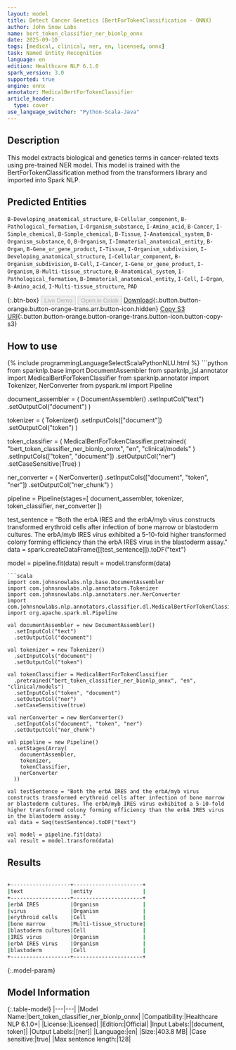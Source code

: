 ```yaml
---
layout: model
title: Detect Cancer Genetics (BertForTokenClassification - ONNX)
author: John Snow Labs
name: bert_token_classifier_ner_bionlp_onnx
date: 2025-09-10
tags: [medical, clinical, ner, en, licensed, onnx]
task: Named Entity Recognition
language: en
edition: Healthcare NLP 6.1.0
spark_version: 3.0
supported: true
engine: onnx
annotator: MedicalBertForTokenClassifier
article_header:
  type: cover
use_language_switcher: "Python-Scala-Java"
---
```


## Description

This model extracts biological and genetics terms in cancer-related texts using pre-trained NER model. This model is trained with the BertForTokenClassification method from the transformers library and imported into Spark NLP.

## Predicted Entities

`B-Developing_anatomical_structure`, `B-Cellular_component`, `B-Pathological_formation`, `I-Organism_substance`, `I-Amino_acid`, `B-Cancer`, `I-Simple_chemical`, `B-Simple_chemical`, `B-Tissue`, `I-Anatomical_system`, `B-Organism_substance`, `O`, `B-Organism`, `I-Immaterial_anatomical_entity`, `B-Organ`, `B-Gene_or_gene_product`, `I-Tissue`, `I-Organism_subdivision`, `I-Developing_anatomical_structure`, `I-Cellular_component`, `B-Organism_subdivision`, `B-Cell`, `I-Cancer`, `I-Gene_or_gene_product`, `I-Organism`, `B-Multi-tissue_structure`, `B-Anatomical_system`, `I-Pathological_formation`, `B-Immaterial_anatomical_entity`, `I-Cell`, `I-Organ`, `B-Amino_acid`, `I-Multi-tissue_structure`, `PAD`

{:.btn-box}
<button class="button button-orange" disabled>Live Demo</button>
<button class="button button-orange" disabled>Open in Colab</button>
[Download](https://s3.amazonaws.com/auxdata.johnsnowlabs.com/clinical/models/bert_token_classifier_ner_bionlp_onnx_en_6.1.0_3.0_1757539787364.zip){:.button.button-orange.button-orange-trans.arr.button-icon.hidden}
[Copy S3 URI](s3://auxdata.johnsnowlabs.com/clinical/models/bert_token_classifier_ner_bionlp_onnx_en_6.1.0_3.0_1757539787364.zip){:.button.button-orange.button-orange-trans.button-icon.button-copy-s3}

## How to use



<div class="tabs-box" markdown="1">
{% include programmingLanguageSelectScalaPythonNLU.html %}
```python
from sparknlp.base import DocumentAssembler
from sparknlp_jsl.annotator import MedicalBertForTokenClassifier
from sparknlp.annotator import Tokenizer, NerConverter
from pyspark.ml import Pipeline

document_assembler = (
    DocumentAssembler()
    .setInputCol("text")
    .setOutputCol("document")
)

tokenizer = (
    Tokenizer()
    .setInputCols(["document"])
    .setOutputCol("token")
)

token_classifier = (
    MedicalBertForTokenClassifier.pretrained(
        "bert_token_classifier_ner_bionlp_onnx",
        "en",
        "clinical/models"
    )
    .setInputCols(["token", "document"])
    .setOutputCol("ner")
    .setCaseSensitive(True)
)

ner_converter = (
    NerConverter()
    .setInputCols(["document", "token", "ner"])
    .setOutputCol("ner_chunk")
)

pipeline = Pipeline(stages=[
    document_assembler,
    tokenizer,
    token_classifier,
    ner_converter
])

test_sentence = "Both the erbA IRES and the erbA/myb virus constructs transformed erythroid cells after infection of bone marrow or blastoderm cultures. The erbA/myb IRES virus exhibited a 5-10-fold higher transformed colony forming efficiency than the erbA IRES virus in the blastoderm assay."
data = spark.createDataFrame([[test_sentence]]).toDF("text")

model = pipeline.fit(data)
result = model.transform(data)
```
```scala
import com.johnsnowlabs.nlp.base.DocumentAssembler
import com.johnsnowlabs.nlp.annotators.Tokenizer
import com.johnsnowlabs.nlp.annotators.ner.NerConverter
import com.johnsnowlabs.nlp.annotators.classifier.dl.MedicalBertForTokenClassifier
import org.apache.spark.ml.Pipeline

val documentAssembler = new DocumentAssembler()
  .setInputCol("text")
  .setOutputCol("document")

val tokenizer = new Tokenizer()
  .setInputCols("document")
  .setOutputCol("token")

val tokenClassifier = MedicalBertForTokenClassifier
  .pretrained("bert_token_classifier_ner_bionlp_onnx", "en", "clinical/models")
  .setInputCols("token", "document")
  .setOutputCol("ner")
  .setCaseSensitive(true)

val nerConverter = new NerConverter()
  .setInputCols("document", "token", "ner")
  .setOutputCol("ner_chunk")

val pipeline = new Pipeline()
  .setStages(Array(
    documentAssembler,
    tokenizer,
    tokenClassifier,
    nerConverter
  ))

val testSentence = "Both the erbA IRES and the erbA/myb virus constructs transformed erythroid cells after infection of bone marrow or blastoderm cultures. The erbA/myb IRES virus exhibited a 5-10-fold higher transformed colony forming efficiency than the erbA IRES virus in the blastoderm assay."
val data = Seq(testSentence).toDF("text")

val model = pipeline.fit(data)
val result = model.transform(data)
```
</div>

## Results

```bash

+-------------------+----------------------+
|text               |entity                |
+-------------------+----------------------+
|erbA IRES          |Organism              |
|virus              |Organism              |
|erythroid cells    |Cell                  |
|bone marrow        |Multi-tissue_structure|
|blastoderm cultures|Cell                  |
|IRES virus         |Organism              |
|erbA IRES virus    |Organism              |
|blastoderm         |Cell                  |
+-------------------+----------------------+

```

{:.model-param}
## Model Information

{:.table-model}
|---|---|
|Model Name:|bert_token_classifier_ner_bionlp_onnx|
|Compatibility:|Healthcare NLP 6.1.0+|
|License:|Licensed|
|Edition:|Official|
|Input Labels:|[document, token]|
|Output Labels:|[ner]|
|Language:|en|
|Size:|403.8 MB|
|Case sensitive:|true|
|Max sentence length:|128|
